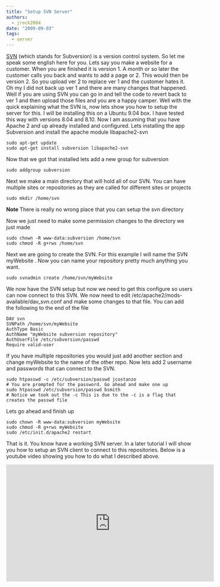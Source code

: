 ```yaml
---
title: "Setup SVN Server"
authors:
  - jrock2004
date: "2009-09-03"
tags:
  - server
---
```


[SVN](http://subversion.tigris.org/) (which stands for Subversion) is a version control system. So let me speak some english here for you. Lets say you make a website for a customer. When you are finished it is version 1. A month or so later the customer calls you back and wants to add a page or 2. This would then be version 2. So you upload ver 2 to replace ver 1 and the customer hates it. Oh my I did not back up ver 1 and there are many changes that happened. Well if you are using SVN you can go in and tell the code to revert back to ver 1 and then upload those files and you are a happy camper. Well with the quick explaining what the SVN is, now lets show you how to setup the server for this. I will be installing this on a Ubuntu 9.04 box. I have tested this way with versions 8.04 and 8.10. Now I am assuming that you have Apache 2 and up already installed and configured. Lets installing the app Subversion and install the apache module libapache2-svn

```
sudo apt-get update
sudo apt-get install subversion libapache2-svn
```

Now that we got that installed lets add a new group for subversion

```
sudo addgroup subversion
```

Next we make a main directory that will hold all of our SVN. You can have multiple sites or repositories as they are called for different sites or projects

```
sudo mkdir /home/svn
```

**Note** There is really no wrong place that you can setup the svn directory

Now we just need to make some permission changes to the directory we just made

```
sudo chown -R www-data:subversion /home/svn
sudo chmod -R g+rws /home/svn
```

Next we are going to create the SVN. For this example I will name the SVN myWebsite . Now you can name your repository pretty much anything you want.

```
sudo svnadmin create /home/svn/myWebsite
```

We now have the SVN setup but now we need to get this configure so users can now connect to this SVN. We now need to edit /etc/apache2/mods- available/dav\_svn.conf and make some changes to that file. You can add the following to the end of the file

```
DAV svn
SVNPath /home/svn/myWebsite
AuthType Basic
AuthName "myWebsite subversion repository"
AuthUserFile /etc/subversion/passwd
Require valid-user
```

If you have multiple repositories you would just add another section and change myWebsite to the name of the other repo. Now lets add 2 username and passwords that can connect to the SVN.

```
sudo htpasswd -c /etc/subversion/passwd jcostanzo
# You are prompted for the password. Go ahead and make one up
sudo htpasswd /etc/subversion/passwd bsmith
# Notice we took out the -c This is due to the -c is a flag that creates the passwd file
```

Lets go ahead and finish up

```
sudo chown -R www-data:subversion myWebsite
sudo chmod -R g+rws myWebsite
sudo /etc/init.d/apache2 restart
```

That is it. You know have a working SVN server. In a later tutorial I will show you how to setup an SVN client to connect to this repositories. Below is a youtube video showing you how to do what I described above.

<iframe width="560" height="315" src="https://www.youtube.com/embed/RjIpRS7Pb_Y" frameborder="0" allow="accelerometer; autoplay; encrypted-media; gyroscope; picture-in-picture" allowfullscreen></iframe>
